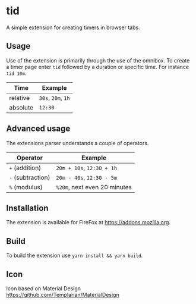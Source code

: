 tid
===

A simple extension for creating timers in browser tabs.

Usage
-----
Use of the extension is primarily through the use of the omnibox.
To create a timer page enter `tid` followed by a duration or specific time. 
For instance `tid 10m`.

Time     | Example
-------- | -------
relative | `30s`, `20m`, `1h`
absolute | `12:30`

Advanced usage
--------------
The extensions parser understands a couple of operators.

Operator | Example
-------- | -------
`+` (addition) | `20m + 10s`, `12:30 + 1h`
`-` (subtraction) | `20m - 40s`, `12:30 - 5m`
`%` (modulus) | `%20m`, next even 20 minutes

Installation
------------
The extension is available for FireFox at https://addons.mozilla.org.

Build
-----
To build the extension use `yarn install && yarn build`.

Icon
----
Icon based on Material Design https://github.com/Templarian/MaterialDesign